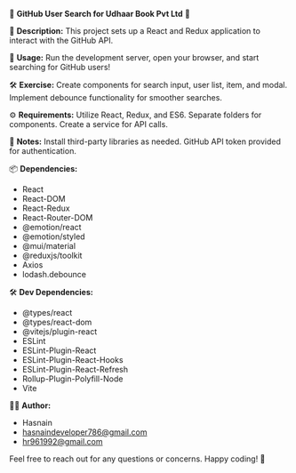 💼 **GitHub User Search for Udhaar Book Pvt Ltd** 💼

📝 **Description:**
This project sets up a React and Redux application to interact with the GitHub API.

🚀 **Usage:**
Run the development server, open your browser, and start searching for GitHub users!

🛠️ **Exercise:**
Create components for search input, user list, item, and modal. Implement debounce functionality for smoother searches.

⚙️ **Requirements:**
Utilize React, Redux, and ES6. Separate folders for components. Create a service for API calls.

📌 **Notes:**
Install third-party libraries as needed. GitHub API token provided for authentication.

📦 **Dependencies:**
- React
- React-DOM
- React-Redux
- React-Router-DOM
- @emotion/react
- @emotion/styled
- @mui/material
- @reduxjs/toolkit
- Axios
- lodash.debounce

🛠️ **Dev Dependencies:**
- @types/react
- @types/react-dom
- @vitejs/plugin-react
- ESLint
- ESLint-Plugin-React
- ESLint-Plugin-React-Hooks
- ESLint-Plugin-React-Refresh
- Rollup-Plugin-Polyfill-Node
- Vite

👨‍💻 **Author:**
- Hasnain
- hasnaindeveloper786@gmail.com
- hr961992@gmail.com

Feel free to reach out for any questions or concerns. Happy coding! 🚀
